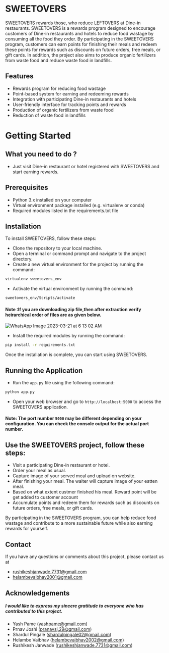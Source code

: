 # SWEETOVERS

SWEETOVERS rewards those, who reduce LEFTOVERS at Dine-in restaurants.
SWEETOVERS is a rewards program designed to encourage customers of Dine-in restaurants and hotels to reduce food wastage by consuming all the food they order. By participating in the SWEETOVERS program, customers can earn points for finishing their meals and redeem these points for rewards such as discounts on future orders, free meals, or gift cards. In addition, the project also aims to produce organic fertilizers from waste food and reduce waste food in landfills.

## Features
- Rewards program for reducing food wastage
- Point-based system for earning and redeeming rewards
- Integration with participating Dine-in restaurants and hotels
- User-friendly interface for tracking points and rewards
- Production of organic fertilizers from waste food
- Reduction of waste food in landfills

# Getting Started
## What you need to do ?
- Just visit Dine-in restaurant or hotel registered with SWEETOVERS and start earning rewards.

## Prerequisites 
- Python 3.x installed on your computer
- Virtual environment package installed (e.g. virtualenv or conda)
- Required modules listed in the requirements.txt file

## Installation
To install SWEETOVERS, follow these steps:
- Clone the repository to your local machine.
- Open a terminal or command prompt and navigate to the project directory.
- Create a new virtual environment for the project by running the command:


```bash
virtualenv sweetovers_env
```

- Activate the virtual environment by running the command:

```bash
sweetovers_env/Scripts/activate
```

#### Note :If you are downloading zip file,then after extraction verify heirarchical order of files are as given below.
![WhatsApp Image 2023-03-21 at 6 13 02 AM](https://user-images.githubusercontent.com/93052064/226498160-22fc508a-d73a-4cdc-b7b3-3e028968fe73.jpeg)


- Install the required modules by running the command:
```bash
pip install -r requirements.txt
```

Once the installation is complete, you can start using SWEETOVERS.

## Running the Application
- Run the `app.py` file using the following command:

```bash
python app.py
```

- Open your web browser and go to `http://localhost:5000` to access the SWEETOVERS application.
#### Note: The port number `5000` may be different depending on your configuration. You can check the console output for the actual port number.

## Use the SWEETOVERS project, follow these steps:
- Visit a participating Dine-in restaurant or hotel.
- Order your meal as usual.
- Capture image of your served meal and upload on website.
- After finishing your meal. The waiter will capture image of your eatten meal.
- Based on what extent custmer finished his meal. Reward point will be get added to customer account
- Accumulate points and redeem them for rewards such as discounts on future orders, free meals, or gift cards.

By participating in the SWEETOVERS program, you can help reduce food wastage and contribute to a more sustainable future while also earning rewards for yourself.

## Contact
If you have any questions or comments about this project, please contact us at 
- rushikeshjanwade.7731@gmail.com
- helambevaibhav2001@gmail.com

## Acknowledgements
##### I would like to express my sincere gratitude to everyone who has contributed to this project. 
- Yash Pame (yashpame@gmail.com) 
- Prnav Joshi (pranavsj.29@gmail.com)
- Shardul Pingale (shardulpingale02@gmail.com)
- Helambe Vaibhav (helambevaibhav2002@gmail.com)
- Rushikesh Janwade (rushikeshjanwade.7731@gmail.com)


